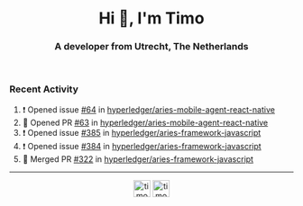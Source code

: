 <h1 align="center">Hi 👋, I'm Timo</h1>
<h3 align="center">A developer from Utrecht, The Netherlands</h3>
<br/>
<!-- https://github.com/rahuldkjain/github-profile-readme-generator --!>

<!--  <p align="left"><img src="https://github-readme-stats.vercel.app/api?username=timoglastra&show_icons=true&count_private=true&" alt="timoglastra" /></p> --!>

<!--
Github language stats
<p align="left"><img src="https://github-readme-stats.vercel.app/api/top-langs/?username=timoglastra&layout=compact" alt="timoglastra" /><p>
-->

<!-- Codestats language stats -->
<!-- <p align="left"><img src="https://codestats-readme.vercel.app/api/top-langs/?username=timoglastra&layout=compact&language_count=12" alt="timoglastra" /><p>    --!>
  
<h3>Recent Activity</h3>

<!--START_SECTION:activity-->
1. ❗️ Opened issue [#64](https://github.com/hyperledger/aries-mobile-agent-react-native/issues/64) in [hyperledger/aries-mobile-agent-react-native](https://github.com/hyperledger/aries-mobile-agent-react-native)
2. 💪 Opened PR [#63](https://github.com/hyperledger/aries-mobile-agent-react-native/pull/63) in [hyperledger/aries-mobile-agent-react-native](https://github.com/hyperledger/aries-mobile-agent-react-native)
3. ❗️ Opened issue [#385](https://github.com/hyperledger/aries-framework-javascript/issues/385) in [hyperledger/aries-framework-javascript](https://github.com/hyperledger/aries-framework-javascript)
4. ❗️ Opened issue [#384](https://github.com/hyperledger/aries-framework-javascript/issues/384) in [hyperledger/aries-framework-javascript](https://github.com/hyperledger/aries-framework-javascript)
5. 🎉 Merged PR [#322](https://github.com/hyperledger/aries-framework-javascript/pull/322) in [hyperledger/aries-framework-javascript](https://github.com/hyperledger/aries-framework-javascript)
<!--END_SECTION:activity-->

---

<p align="center">
<a href="https://twitter.com/timoglastra" target="blank"><img align="center" src="https://cdn.jsdelivr.net/npm/simple-icons@3.0.1/icons/twitter.svg" alt="timoglastra" height="30" width="30" /></a>
<a href="https://linkedin.com/in/timoglastra" target="blank"><img align="center" src="https://cdn.jsdelivr.net/npm/simple-icons@3.0.1/icons/linkedin.svg" alt="timoglastra" height="30" width="30" /></a>
</p>



